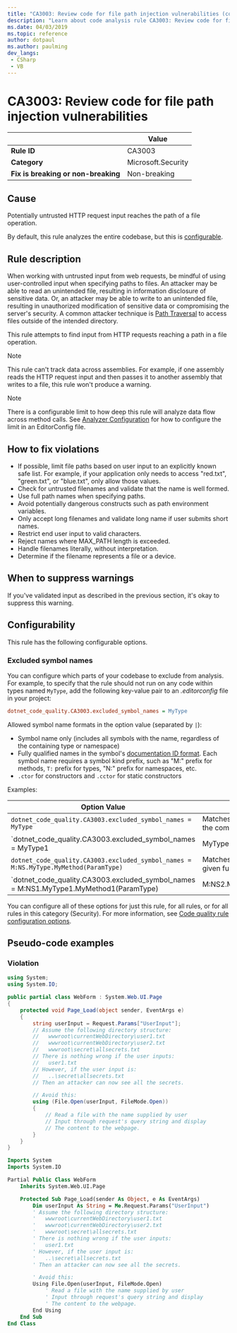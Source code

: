 ```yaml
---
title: "CA3003: Review code for file path injection vulnerabilities (code analysis)"
description: "Learn about code analysis rule CA3003: Review code for file path injection vulnerabilities"
ms.date: 04/03/2019
ms.topic: reference
author: dotpaul
ms.author: paulming
dev_langs:
 - CSharp
 - VB
---
```

# CA3003: Review code for file path injection vulnerabilities

| | Value |
|-|-|
| **Rule ID** |CA3003|
| **Category** |Microsoft.Security|
| **Fix is breaking or non-breaking** |Non-breaking|

## Cause

Potentially untrusted HTTP request input reaches the path of a file operation.

By default, this rule analyzes the entire codebase, but this is [configurable](#configurability).

## Rule description

When working with untrusted input from web requests, be mindful of using user-controlled input when specifying paths to files. An attacker may be able to read an unintended file, resulting in information disclosure of sensitive data. Or, an attacker may be able to write to an unintended file, resulting in unauthorized modification of sensitive data or compromising the server's security. A common attacker technique is [Path Traversal](https://www.owasp.org/index.php/Path_Traversal) to access files outside of the intended directory.

This rule attempts to find input from HTTP requests reaching a path in a file operation.

> [!NOTE]
> This rule can't track data across assemblies. For example, if one assembly reads the HTTP request input and then passes it to another assembly that writes to a file, this rule won't produce a warning.

> [!NOTE]
> There is a configurable limit to how deep this rule will analyze data flow across method calls. See [Analyzer Configuration](https://github.com/dotnet/roslyn-analyzers/blob/master/docs/Analyzer%20Configuration.md#dataflow-analysis) for how to configure the limit in an EditorConfig file.

## How to fix violations

- If possible, limit file paths based on user input to an explicitly known safe list.  For example, if your application only needs to access "red.txt", "green.txt", or "blue.txt", only allow those values.
- Check for untrusted filenames and validate that the name is well formed.
- Use full path names when specifying paths.
- Avoid potentially dangerous constructs such as path environment variables.
- Only accept long filenames and validate long name if user submits short names.
- Restrict end user input to valid characters.
- Reject names where MAX_PATH length is exceeded.
- Handle filenames literally, without interpretation.
- Determine if the filename represents a file or a device.

## When to suppress warnings

If you've validated input as described in the previous section, it's okay to suppress this warning.

## Configurability

This rule has the following configurable options.

### Excluded symbol names

You can configure which parts of your codebase to exclude from analysis. For example, to specify that the rule should not run on any code within types named `MyType`, add the following key-value pair to an *.editorconfig* file in your project:

```ini
dotnet_code_quality.CA3003.excluded_symbol_names = MyType
```

Allowed symbol name formats in the option value (separated by `|`):

- Symbol name only (includes all symbols with the name, regardless of the containing type or namespace)
- Fully qualified names in the symbol's [documentation ID format](https://github.com/dotnet/csharplang/blob/master/spec/documentation-comments.md#id-string-format). Each symbol name requires a symbol kind prefix, such as "M:" prefix for methods, `T:` prefix for types, "N:" prefix for namespaces, etc.
- `.ctor` for constructors and `.cctor` for static constructors

Examples:

| Option Value | Summary |
| --- | --- |
|`dotnet_code_quality.CA3003.excluded_symbol_names = MyType` | Matches all symbols named 'MyType' in the compilation
|`dotnet_code_quality.CA3003.excluded_symbol_names = MyType1|MyType2` | Matches all symbols named either 'MyType1' or 'MyType2' in the compilation
|`dotnet_code_quality.CA3003.excluded_symbol_names = M:NS.MyType.MyMethod(ParamType)` | Matches specific method 'MyMethod' with given fully qualified signature
|`dotnet_code_quality.CA3003.excluded_symbol_names = M:NS1.MyType1.MyMethod1(ParamType)|M:NS2.MyType2.MyMethod2(ParamType)` | Matches specific methods 'MyMethod1' and 'MyMethod2' with respective fully qualified signature

You can configure all of these options for just this rule, for all rules, or for all rules in this category (Security). For more information, see [Code quality rule configuration options](../code-quality-rule-options.md).

## Pseudo-code examples

### Violation

```csharp
using System;
using System.IO;

public partial class WebForm : System.Web.UI.Page
{
    protected void Page_Load(object sender, EventArgs e)
    {
        string userInput = Request.Params["UserInput"];
        // Assume the following directory structure:
        //   wwwroot\currentWebDirectory\user1.txt
        //   wwwroot\currentWebDirectory\user2.txt
        //   wwwroot\secret\allsecrets.txt
        // There is nothing wrong if the user inputs:
        //   user1.txt
        // However, if the user input is:
        //   ..\secret\allsecrets.txt
        // Then an attacker can now see all the secrets.

        // Avoid this:
        using (File.Open(userInput, FileMode.Open))
        {
            // Read a file with the name supplied by user
            // Input through request's query string and display
            // The content to the webpage.
        }
    }
}
```

```vb
Imports System
Imports System.IO

Partial Public Class WebForm
    Inherits System.Web.UI.Page

    Protected Sub Page_Load(sender As Object, e As EventArgs)
        Dim userInput As String = Me.Request.Params("UserInput")
        ' Assume the following directory structure:
        '   wwwroot\currentWebDirectory\user1.txt
        '   wwwroot\currentWebDirectory\user2.txt
        '   wwwroot\secret\allsecrets.txt
        ' There is nothing wrong if the user inputs:
        '   user1.txt
        ' However, if the user input is:
        '   ..\secret\allsecrets.txt
        ' Then an attacker can now see all the secrets.

        ' Avoid this:
        Using File.Open(userInput, FileMode.Open)
            ' Read a file with the name supplied by user
            ' Input through request's query string and display
            ' The content to the webpage.
        End Using
    End Sub
End Class
```
